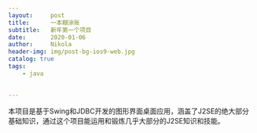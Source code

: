 ```yaml
---
layout:     post
title:      一本糊涂账
subtitle:   新年第一个项目
date:       2020-01-06
author:     Nikola
header-img: img/post-bg-ios9-web.jpg
catalog: true
tags:
    - java
    

---
```


本项目是基于Swing和JDBC开发的图形界面桌面应用，涵盖了J2SE的绝大部分基础知识，通过这个项目能运用和锻炼几乎大部分的J2SE知识和技能。

